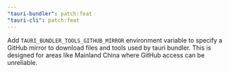 ```yaml
---
"tauri-bundler": patch:feat
"tauri-cli": patch:feat
---
```


Add `TAURI_BUNDLER_TOOLS_GITHUB_MIRROR` environment variable to specify a GitHub mirror to download files and tools used by tauri bundler. This is designed for areas like Mainland China where GitHub access can be unreliable.
